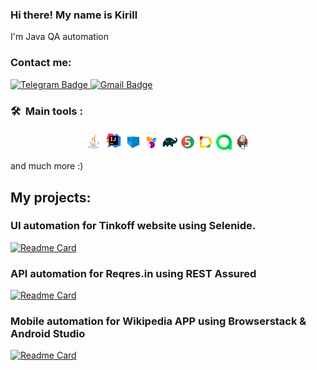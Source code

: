###  Hi there! My name is Kirill 

I'm Java QA automation

### Сontact me:

  <a href="https://t.me/yejik" target="_blank">
    <img src="https://img.shields.io/badge/Telegram-blue?style=for-the-badge&logo=telegram&logoColor=white" alt="Telegram Badge"/>
  </a>

   <a href="mailto:ghostman784@gmail.com">
    <img src="https://img.shields.io/badge/Gmail-red?style=for-the-badge&logo=gmail&logoColor=white" alt="Gmail Badge"/>
  </a>

### 🛠 &nbsp;Main tools :

<p  align="center"> 

<img width="5%" title="Java" src="https://github.com/QAKirill/TinkoffWebAutotests/blob/master/attach/Logo/Java.svg">
<img width="6%" title="IntelliJ IDEA" src="https://github.com/QAKirill/TinkoffWebAutotests/blob/master/attach/Logo/Intelij_IDEA.svg">
<img width="5%" title="Selenoid" src="https://github.com/dimavrb/tochka/blob/main/media/logo/Selenoid.svg">
<img width="5%" title="Selenide" src="https://github.com/QAKirill/TinkoffWebAutotests/blob/master/attach/Logo/Selenide.svg">
<img width="5%" title="Gradle" src="https://github.com/QAKirill/TinkoffWebAutotests/blob/master/attach/Logo/Gradle.svg">
<img width="5%" title="Junit5" src="https://github.com/QAKirill/TinkoffWebAutotests/blob/master/attach/Logo/JUnit5.svg">
<img width="5%" title="Allure Report" src="https://github.com/QAKirill/TinkoffWebAutotests/blob/master/attach/Logo/Allure_Report.svg">
<img width="5%" title="Allure TestOps" src="https://github.com/QAKirill/TinkoffWebAutotests/blob/master/attach/Logo/AllureTestOps.svg">
<img width="5%" title="Jenkins" src="https://github.com/QAKirill/TinkoffWebAutotests/blob/master/attach/Logo/Jenkins.svg">

</p>
and much more :)

## My projects:

### UI automation for Tinkoff website using Selenide.

[![Readme Card](https://github-readme-stats.vercel.app/api/pin/?username=qakirill&repo=TinkoffWebAutotests
)](https://github.com/QAKirill/TinkoffWebAutotests)

###  API automation for Reqres.in using REST Assured

[![Readme Card](https://github-readme-stats.vercel.app/api/pin/?username=qakirill&repo=RESTApiPractice)](https://github.com/QAKirill/RESTApiPractice)

###  Mobile automation for Wikipedia APP using Browserstack & Android Studio

[![Readme Card](https://github-readme-stats.vercel.app/api/pin/?username=qakirill&repo=MobileAutomation)](https://github.com/QAKirill/MobileAutomation)
